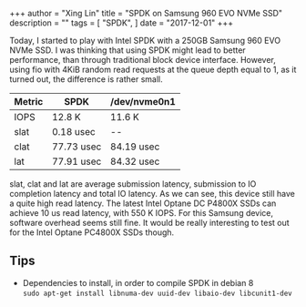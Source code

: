 +++
author = "Xing Lin"
title = "SPDK on Samsung 960 EVO NVMe SSD"
description = ""
tags = [
    "SPDK",
]
date = "2017-12-01"
+++

Today, I started to play with Intel SPDK with a 250GB Samsung 960 EVO NVMe SSD. 
I was thinking that using SPDK might lead to better performance, than through traditional block device interface. 
However, using fio with 4KiB random read requests at the queue depth equal to 1, as it turned out, the difference is rather small.

| Metric | SPDK    | /dev/nvme0n1 |
|--------|---------|-------------|
| IOPS   | 12.8 K  | 11.6 K      |
| slat   | 0.18 usec | --        |
| clat   | 77.73 usec| 84.19 usec|
| lat    | 77.91 usec| 84.32 usec|

slat, clat and lat are average submission latency, submission to IO completion latency and total IO latency. As we can see, this device still have a quite high read latency. The latest Intel Optane DC P4800X SSDs can achieve 10 us read latency, with 550 K IOPS. For this Samsung device, software overhead seems still fine. It would be really interesting to test out for the Intel Optane PC4800X SSDs though.

## Tips
*  Dependencies to install, in order to compile SPDK in debian 8  
        ``sudo apt-get install libnuma-dev uuid-dev libaio-dev libcunit1-dev``  
